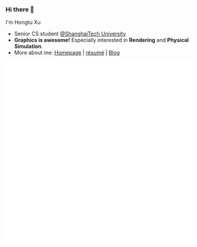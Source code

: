 ### Hi there 👋

I'm Hongtu Xu

- Senior CS student [@ShanghaiTech University](https://www.shanghaitech.edu.cn/eng/)
- **Graphics is awesome!** Especially interested in **Rendering** and **Physical Simulation**.
- More about me: [Homepage](https://xuht.graphics) | [résumé](https://xuht.graphics/uploads/resume.pdf) | [Blog](https://xehoth.cc)

![](github-metrics.svg)
